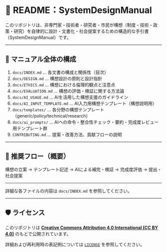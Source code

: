 # 📘 README：SystemDesignManual

このリポジトリは、非専門家・技術者・研究者・市民が構想（制度・技術・政策・研究）を自律的に設計・文書化・社会提案するための構造的な手引書（SystemDesignManual）です。

---

## 📂 マニュアル全体の構成

1. `docs/INDEX.md` … 各文書の構成と関係性（目次）  
2. `docs/DESIGN.md` … 構想設計の原則と設計指針  
3. `docs/ETHICS.md` … 構想における倫理的観点と注意点  
4. `docs/EVALUATION.md` … 構想の評価・検証に関する方法論  
5. `docs/AI_USAGE.md` … AIを活用した構想支援のガイドライン  
6. `docs/AI_INPUT_TEMPLATE.md` … AI入力用構想テンプレート（構想説明用）  
7. `docs/templates/` … 各分野の構想テンプレート（generic/policy/technical/research）  
8. `docs/ai_prompts/` … AIへの命令・整合性チェック・要約・完成度レビュー用テンプレート群  
9. `CONTRIBUTING.md` … 提案・改善方法、貢献フローの説明

---

## 📎 推奨フロー（概要）

構想の立案 → テンプレート記述 → AIによる補完・検証 → 完成度評価 → 提出・社会提案

---

詳細な各ファイルの内容は `docs/INDEX.md` を参照してください。

---

## 🛡️ ライセンス

このリポジトリは **[Creative Commons Attribution 4.0 International (CC BY 4.0)](https://creativecommons.org/licenses/by/4.0/)** のもとで公開されています。

詳細および再利用時の表記例については [`LICENSE`](./LICENSE) を参照してください。
